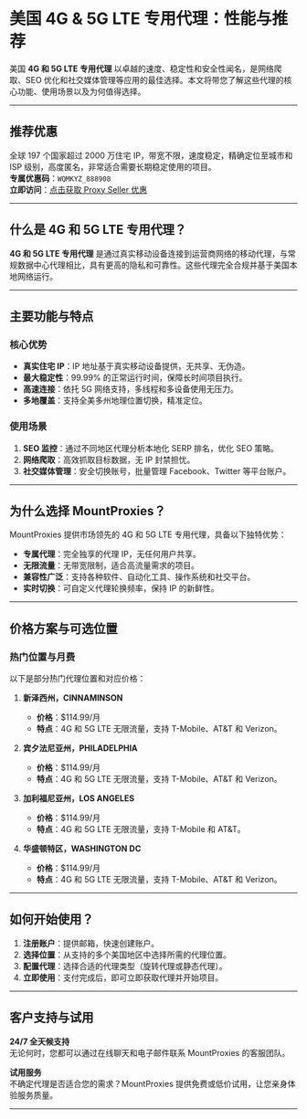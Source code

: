 # 美国 4G & 5G LTE 专用代理：性能与推荐

美国 **4G 和 5G LTE 专用代理** 以卓越的速度、稳定性和安全性闻名，是网络爬取、SEO 优化和社交媒体管理等应用的最佳选择。本文将带您了解这些代理的核心功能、使用场景以及为何值得选择。

---

## 推荐优惠

全球 197 个国家超过 2000 万住宅 IP，带宽不限，速度稳定，精确定位至城市和 ISP 级别，高度匿名，非常适合需要长期稳定使用的项目。  
**专属优惠码**：`WQMKYZ_888908`  
**立即访问**：[点击获取 Proxy Seller 优惠](https://bit.ly/proxy-seller-coupon)

---

## 什么是 4G 和 5G LTE 专用代理？

**4G 和 5G LTE 专用代理** 是通过真实移动设备连接到运营商网络的移动代理，与常规数据中心代理相比，具有更高的隐私和可靠性。这些代理完全合规并基于美国本地网络运行。

---

## 主要功能与特点

### 核心优势
- **真实住宅 IP**：IP 地址基于真实移动设备提供，无共享、无伪造。  
- **最大稳定性**：99.99% 的正常运行时间，保障长时间项目执行。  
- **高速连接**：依托 5G 网络支持，多线程和多设备使用无压力。  
- **多地覆盖**：支持全美多州地理位置切换，精准定位。  

### 使用场景
1. **SEO 监控**：通过不同地区代理分析本地化 SERP 排名，优化 SEO 策略。  
2. **网络爬取**：高效抓取目标数据，无 IP 封禁担忧。  
3. **社交媒体管理**：安全切换账号，批量管理 Facebook、Twitter 等平台账户。  

---

## 为什么选择 MountProxies？

MountProxies 提供市场领先的 4G 和 5G LTE 专用代理，具备以下独特优势：

- **专属代理**：完全独享的代理 IP，无任何用户共享。  
- **无限流量**：无带宽限制，适合高流量需求的项目。  
- **兼容性广泛**：支持各种软件、自动化工具、操作系统和社交平台。  
- **实时切换**：可自定义代理轮换频率，保持 IP 的新鲜性。  

---

## 价格方案与可选位置

### **热门位置与月费**
以下是部分热门代理位置和对应价格：

1. **新泽西州，CINNAMINSON**  
   - **价格**：$114.99/月  
   - **特点**：4G 和 5G LTE 无限流量，支持 T-Mobile、AT&T 和 Verizon。

2. **宾夕法尼亚州，PHILADELPHIA**  
   - **价格**：$114.99/月  
   - **特点**：4G 和 5G LTE 无限流量，支持 T-Mobile、AT&T 和 Verizon。

3. **加利福尼亚州，LOS ANGELES**  
   - **价格**：$114.99/月  
   - **特点**：4G 和 5G LTE 无限流量，支持 T-Mobile 和 AT&T。

4. **华盛顿特区，WASHINGTON DC**  
   - **价格**：$114.99/月  
   - **特点**：4G 和 5G LTE 无限流量，支持 T-Mobile、AT&T 和 Verizon。  



---

## 如何开始使用？

1. **注册账户**：提供邮箱，快速创建账户。  
2. **选择位置**：从支持的多个美国地区中选择所需的代理位置。  
3. **配置代理**：选择合适的代理类型（旋转代理或静态代理）。  
4. **立即使用**：支付完成后，即可立即获取代理并开始项目。

---

## 客户支持与试用

**24/7 全天候支持**  
无论何时，您都可以通过在线聊天和电子邮件联系 MountProxies 的客服团队。  

**试用服务**  
不确定代理是否适合您的需求？MountProxies 提供免费或低价试用，让您亲身体验服务质量。

---


